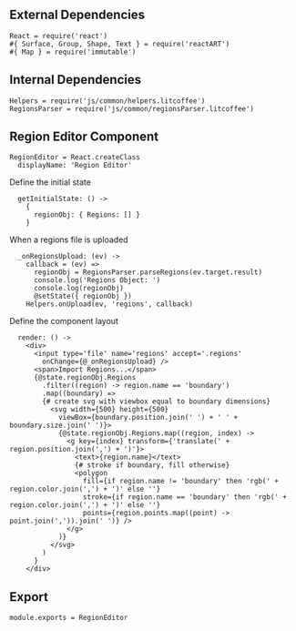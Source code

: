 External Dependencies
---------------------
    
    React = require('react')
    #{ Surface, Group, Shape, Text } = require('reactART')
    #{ Map } = require('immutable')

Internal Dependencies
---------------------

    Helpers = require('js/common/helpers.litcoffee')
    RegionsParser = require('js/common/regionsParser.litcoffee')

Region Editor Component
-------------------

    RegionEditor = React.createClass
      displayName: 'Region Editor'

Define the initial state

      getInitialState: () ->
        {
          regionObj: { Regions: [] }
        }

When a regions file is uploaded

      _onRegionsUpload: (ev) ->
        callback = (ev) => 
          regionObj = RegionsParser.parseRegions(ev.target.result)
          console.log('Regions Object: ')
          console.log(regionObj)
          @setState({ regionObj })
        Helpers.onUpload(ev, 'regions', callback)

Define the component layout

      render: () ->
        <div>
          <input type='file' name='regions' accept='.regions'
            onChange={@_onRegionsUpload} />
          <span>Import Regions...</span>
          {@state.regionObj.Regions
            .filter((region) -> region.name == 'boundary')
            .map((boundary) =>
            {# create svg with viewbox equal to boundary dimensions}
              <svg width={500} height={500}
                viewBox={boundary.position.join(' ') + ' ' + boundary.size.join(' ')}>
                {@state.regionObj.Regions.map((region, index) ->
                  <g key={index} transform={'translate(' + region.position.join(',') + ')'}>
                    <text>{region.name}</text>
                    {# stroke if boundary, fill otherwise}
                    <polygon 
                      fill={if region.name != 'boundary' then 'rgb(' + region.color.join(',') + ')' else ''}
                      stroke={if region.name == 'boundary' then 'rgb(' + region.color.join(',') + ')' else ''}
                      points={region.points.map((point) -> point.join(',')).join(' ')} />
                  </g>
                )}
              </svg>
            )
          }
        </div>

Export
------

    module.exports = RegionEditor
